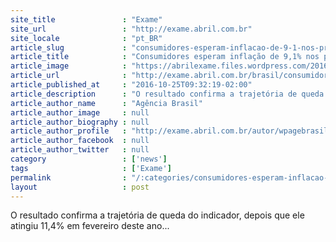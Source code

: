 ```yaml
---
site_title               : "Exame"
site_url                 : "http://exame.abril.com.br"
site_locale              : "pt_BR"
article_slug             : "consumidores-esperam-inflacao-de-9-1-nos-proximos-12-meses"
article_title            : "Consumidores esperam inflação de 9,1% nos próximos 12 meses"
article_image            : "https://abrilexame.files.wordpress.com/2016/09/size_960_16_9_supermercado-carrefour33.jpg?quality=70&strip=all&w=960"
article_url              : "http://exame.abril.com.br/brasil/consumidores-esperam-inflacao-de-91-nos-proximos-12-meses/"
article_published_at     : "2016-10-25T09:32:19-02:00"
article_description      : "O resultado confirma a trajetória de queda do indicador, depois que ele atingiu 11,4% em fevereiro deste ano..."
article_author_name      : "Agência Brasil"
article_author_image     : null
article_author_biography : null
article_author_profile   : "http://exame.abril.com.br/autor/wpagebrasil/"
article_author_facebook  : null
article_author_twitter   : null
category                 : ['news']
tags                     : ['Exame']
permalink                : "/:categories/consumidores-esperam-inflacao-de-9-1-nos-proximos-12-meses/"
layout                   : post
---
```


O resultado confirma a trajetória de queda do indicador, depois que ele atingiu 11,4% em fevereiro deste ano...
